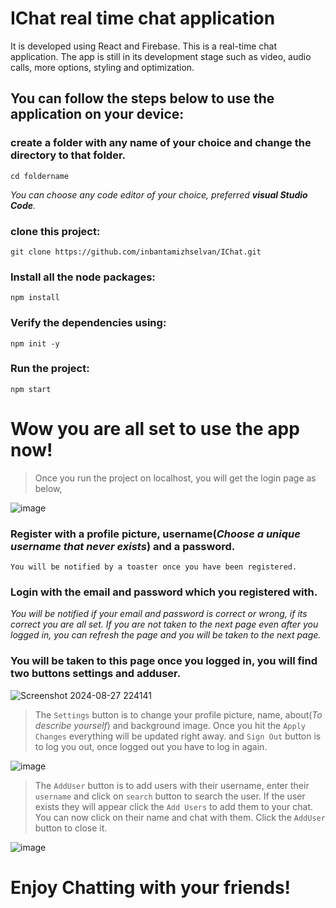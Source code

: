 # IChat real time chat application

It is developed using React and Firebase.
This is a real-time chat application. The app is still in its development stage such as video, audio calls, more options, styling and optimization.

## You can follow the steps below to use the application on your device:
### create a folder with any name of your choice and change the directory to that folder.
```
cd foldername
```
*You can choose any code editor of your choice, preferred **visual Studio Code**.*
### clone this project: 
```
git clone https://github.com/inbantamizhselvan/IChat.git
```

### Install all the node packages:
```
npm install
```

### Verify the dependencies using:
```
npm init -y
```

### Run the project:
```
npm start
```

# Wow you are all set to use the app now!


> Once you run the project on localhost, you will get the login page as below,

 ![image](https://github.com/user-attachments/assets/681901b1-aa15-499c-8c09-c20f8839f612)


### Register with a profile picture, username(_Choose a unique username that never exists_) and a password.
`You will be notified by a toaster once you have been registered.`

### Login with the email and password which you registered with.
*You will be notified if your email and password is correct or wrong, if its correct you are all set. If you are not taken to the next page even after you logged in, you can refresh the page and you will be taken to the next page.* 

### You will be taken to this page once you logged in, you will find two buttons settings and adduser.

![Screenshot 2024-08-27 224141](https://github.com/user-attachments/assets/c904d1cb-7cf4-4c9a-8af8-33d9213f8791)



> The `Settings` button is to change your profile picture, name, about(*To describe yourself*) and background image. Once you hit the `Apply Changes` everything will be updated right away. and `Sign Out` button is to log you out, once logged out you have to log in again.

![image](https://github.com/user-attachments/assets/44171486-1728-46c0-a95b-84ba3e2db066)


>The `AddUser` button is to add users with their username, enter their `username` and click on `search` button to search the user. If the user exists they will appear click the `Add Users` to add them to your chat. You can now click on their name and chat with them. Click the `AddUser` button to close it.

![image](https://github.com/user-attachments/assets/7bb727d9-c106-4e6b-99de-14782f4b99e0)


# Enjoy Chatting with your friends!